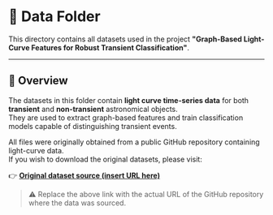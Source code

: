 # 📂 Data Folder

This directory contains all datasets used in the project **"Graph-Based Light-Curve Features for Robust Transient Classification"**.

---

## 📘 Overview

The datasets in this folder contain **light curve time-series data** for both **transient** and **non-transient** astronomical objects.  
They are used to extract graph-based features and train classification models capable of distinguishing transient events.

All files were originally obtained from a public GitHub repository containing light-curve data.  
If you wish to download the original datasets, please visit:

👉 **[Original dataset source (insert URL here)](https://github.com/MachineLearningUniandes/MANTRA/tree/master/data/lightcurves)**

> ⚠️ Replace the above link with the actual URL of the GitHub repository where the data was sourced.

